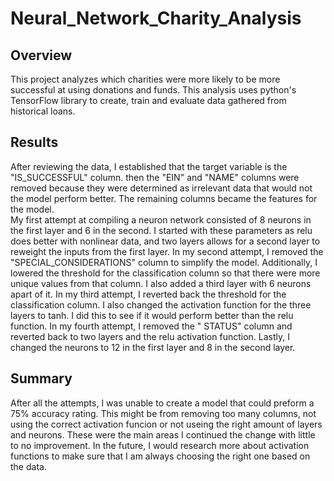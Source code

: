 # Neural_Network_Charity_Analysis
## Overview
This project analyzes which charities were more likely to be more successful at using donations and funds. This analysis uses python's TensorFlow library to create, train and evaluate data gathered from historical loans. 

## Results
After reviewing the data, I established that the target variable is the "IS_SUCCESSFUL" column. then the "EIN" and "NAME" columns were removed because they were determined as irrelevant data that would not the model perform better. The remaining columns became the features for the model.
\
My first attempt at compiling a neuron network consisted of 8 neurons in the first layer and 6 in the second. I started with these parameters as relu does better with nonlinear data, and two layers allows for a second layer to reweight the inputs from the first layer. In my second attempt, I removed the "SPECIAL_CONSIDERATIONS" column to simplify the model. Additionally, I lowered the threshold for the classification column so that there were more unique values from that column. I also added a third layer with 6 neurons apart of it. In my third attempt, I reverted back the threshold for the classification column. I also changed the activation function for the three layers to tanh. I did this to see if it would perform better than the relu function. In my fourth attempt, I removed the " STATUS" column and reverted back to two layers and the relu activation function. Lastly, I changed the neurons to 12 in the first layer and 8 in the second layer. 

## Summary
After all the attempts, I was unable to create a model that could preform a 75% accuracy rating. This might be from removing too many columns, not using the correct activation funcion or not useing the right amount of layers and neurons. These were the main areas I continued the change with little to no improvement. In the future, I would research more about activation functions to make sure that I am always choosing the right one based on the data.
